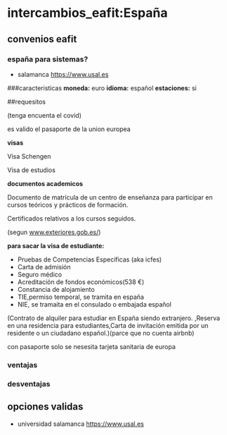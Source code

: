 # intercambios_eafit:España

## convenios eafit

### españa para sistemas? 
  * salamanca https://www.usal.es

###caracteristicas
**moneda:**
euro
**idioma:**
español
**estaciones:**
si

##requesitos

(tenga encuenta el covid)

es valido el pasaporte de la union europea

**visas**

Visa Schengen

Visa de estudios

**documentos academicos**

Documento de matrícula de un centro de enseñanza para participar en cursos teóricos y prácticos de formación.

Certificados relativos a los cursos seguidos.

(segun www.exteriores.gob.es/)

**para sacar la visa de estudiante:**

 - Pruebas de Competencias Específicas (aka icfes)
 - Carta de admisión
 - Seguro médico
 - Acreditación de fondos económicos(538 €)
 - Constancia de alojamiento
 - TIE,permiso temporal, se tramita en españa
 - NIE, se tramaita en el consulado o embajada español

 (Contrato de alquiler para estudiar en España siendo extranjero. ,Reserva en una residencia para estudiantes,Carta de invitación emitida por un residente o un ciudadano español.)(parce que no cuenta airbnb)

con pasaporte solo se nesesita tarjeta sanitaria de europa


### ventajas
### desventajas

## opciones validas

 * universidad salamanca https://www.usal.es